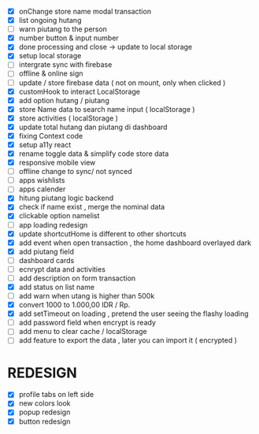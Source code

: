 - [x] onChange store name modal transaction
- [x] list ongoing hutang
- [ ] warn piutang to the person
- [x] number button & input number
- [x] done processing and close -> update to local storage
- [x] setup local storage
- [ ] intergrate sync with firebase
- [ ] offline & online sign
- [ ] update / store firebase data ( not on mount, only when clicked )
- [x] customHook to interact LocalStorage
- [x] add option hutang / piutang
- [x] store Name data to search name input ( localStorage )
- [x] store activities ( localStorage )
- [x] update total hutang dan piutang di dashboard
- [x] fixing Context code
- [x] setup a11y react
- [x] rename toggle data & simplify code store data
- [x] responsive mobile view
- [ ] offline change to sync/ not synced
- [ ] apps wishlists
- [ ] apps calender
- [x] hitung piutang logic backend
- [x] check if name exist , merge the nominal data
- [x] clickable option namelist
- [ ] app loading redesign
- [x] update shortcutHome is different to other shortcuts
- [x] add event when open transaction , the home dashboard overlayed dark
- [x] add piutang field
- [ ] dashboard cards
- [ ] ecnrypt data and activities
- [ ] add description on form transaction
- [x] add status on list name
- [ ] add warn when utang is higher than 500k
- [x] convert 1000 to 1.000,00 IDR / Rp.
- [x] add setTimeout on loading , pretend the user seeing the flashy loading
- [ ] add password field when encrypt is ready
- [ ] add menu to clear cache / localStorage
- [ ] add feature to export the data , later you can import it ( encrypted )

# REDESIGN

- [x] profile tabs on left side
- [x] new colors look
- [x] popup redesign
- [x] button redesign
